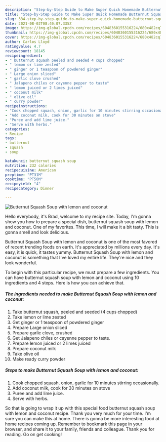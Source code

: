 ```yaml
---
description: "Step-by-Step Guide to Make Super Quick Homemade Butternut Squash Soup with lemon and coconut"
title: "Step-by-Step Guide to Make Super Quick Homemade Butternut Squash Soup with lemon and coconut"
slug: 334-step-by-step-guide-to-make-super-quick-homemade-butternut-squash-soup-with-lemon-and-coconut
date: 2021-08-02T08:40:07.335Z
image: https://img-global.cpcdn.com/recipes/6048360155316224/680x482cq70/butternut-squash-soup-with-lemon-and-coconut-recipe-main-photo.jpg
thumbnail: https://img-global.cpcdn.com/recipes/6048360155316224/680x482cq70/butternut-squash-soup-with-lemon-and-coconut-recipe-main-photo.jpg
cover: https://img-global.cpcdn.com/recipes/6048360155316224/680x482cq70/butternut-squash-soup-with-lemon-and-coconut-recipe-main-photo.jpg
author: Carlos Lloyd
ratingvalue: 4.7
reviewcount: 18145
recipeingredient:
- " butternut squash peeled and seeded 4 cups chopped"
- " lemon or lime zested"
- " ginger or 1 teaspoon of powdered ginger"
- " Large onion sliced"
- " garlic clove crushed"
- " Jalapeno chiles or cayenne pepper to taste"
- " lemon juiced or 2 limes juiced"
- " coconut milk"
- " olive oil"
- " curry powder"
recipeinstructions:
- "Cook chopped squash, onion, garlic for 10 minutes stirring occasionally."
- "Add coconut milk, cook for 30 minutes on stove"
- "Puree and add lime juice."
- "Serve with herbs."
categories:
- Recipe
tags:
- butternut
- squash
- soup

katakunci: butternut squash soup 
nutrition: 232 calories
recipecuisine: American
preptime: "PT31M"
cooktime: "PT50M"
recipeyield: "4"
recipecategory: Dinner

---
```



![Butternut Squash Soup with lemon and coconut](https://img-global.cpcdn.com/recipes/6048360155316224/680x482cq70/butternut-squash-soup-with-lemon-and-coconut-recipe-main-photo.jpg)

Hello everybody, it's Brad, welcome to my recipe site. Today, I'm gonna show you how to prepare a special dish, butternut squash soup with lemon and coconut. One of my favorites. This time, I will make it a bit tasty. This is gonna smell and look delicious.



Butternut Squash Soup with lemon and coconut is one of the most favored of recent trending foods on earth. It's appreciated by millions every day. It's easy, it is quick, it tastes yummy. Butternut Squash Soup with lemon and coconut is something that I've loved my entire life. They're nice and they look wonderful.


To begin with this particular recipe, we must prepare a few ingredients. You can have butternut squash soup with lemon and coconut using 10 ingredients and 4 steps. Here is how you can achieve that.

<!--inarticleads1-->

##### The ingredients needed to make Butternut Squash Soup with lemon and coconut:

1. Take  butternut squash, peeled and seeded (4 cups chopped)
1. Take  lemon or lime zested
1. Get  ginger or 1 teaspoon of powdered ginger
1. Prepare  Large onion sliced
1. Prepare  garlic clove, crushed
1. Get  Jalapeno chiles or cayenne pepper to taste.
1. Prepare  lemon juiced or 2 limes juiced
1. Prepare  coconut milk
1. Take  olive oil
1. Make ready  curry powder




<!--inarticleads2-->

##### Steps to make Butternut Squash Soup with lemon and coconut:

1. Cook chopped squash, onion, garlic for 10 minutes stirring occasionally.
1. Add coconut milk, cook for 30 minutes on stove
1. Puree and add lime juice.
1. Serve with herbs.




So that is going to wrap it up with this special food butternut squash soup with lemon and coconut recipe. Thank you very much for your time. I'm sure you can make this at home. There is gonna be more interesting food at home recipes coming up. Remember to bookmark this page in your browser, and share it to your family, friends and colleague. Thank you for reading. Go on get cooking!

